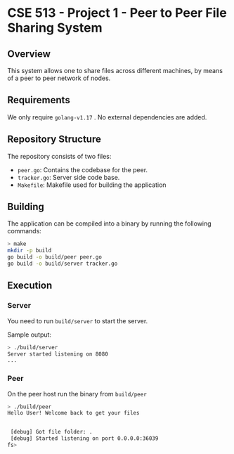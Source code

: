 # CSE 513 - Project 1 - Peer to Peer File Sharing System

## Overview

This system allows one to share files across different machines, by means of a peer to peer network of nodes.

## Requirements

We only require `golang-v1.17` . No external dependencies are added.

## Repository Structure

The repository consists of two files:

 - `peer.go`: Contains the codebase for the peer.
 - `tracker.go`: Server side code base.
 - `Makefile`: Makefile used for building the application

## Building

The application can be compiled into a binary by running the following commands:

```sh
> make
mkdir -p build
go build -o build/peer peer.go
go build -o build/server tracker.go
```

## Execution

### Server
You need to run `build/server` to start the server.

Sample output:

```sh
> ./build/server
Server started listening on 8080
...
```

### Peer
On the peer host run the binary from `build/peer`

```sh
> ./build/peer
Hello User! Welcome back to get your files


 [debug] Got file folder: .
 [debug] Started listening on port 0.0.0.0:36039
fs>
```
